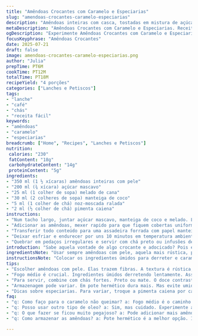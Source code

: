 ```yaml
---
title: "Amêndoas Crocantes com Caramelo e Especiarias"
slug: "amendoas-crocantes-caramelo-especiarias"
description: "Amêndoas inteiras com casca, tostadas em mistura de açúcar mascavo e melado, com pitada de noz-moscada, envoltas em manteiga de coco e finalizadas com toque de pimenta caiena para um leve ardor. Rápido processo de cozimento que garante crocância por fora e sabor intenso. Pode servir como snack ou acompanhamento para chá."
metaDescription: "Amêndoas Crocantes com Caramelo e Especiarias. Receita saborosa, simples de preparar. O contraste entre doce e picante é irresistível."
ogDescription: "Experimente Amêndoas Crocantes com Caramelo e Especiarias. Uma combinação perfeita de sabores e texturas, ideal para acompanhar seu chá."
focusKeyphrase: "Amêndoas Crocantes"
date: 2025-07-21
draft: false
image: amendoas-crocantes-caramelo-especiarias.png
author: "Julia"
prepTime: PT6M
cookTime: PT12M
totalTime: PT18M
recipeYield: "4 porções"
categories: ["Lanches e Petiscos"]
tags:
- "lanche"
- "café"
- "chás"
- "receita fácil"
keywords:
- "amêndoas"
- "caramelo"
- "especiarias"
breadcrumb: ["Home", "Recipes", "Lanches e Petiscos"]
nutrition: 
 calories: "230"
 fatContent: "18g"
 carbohydrateContent: "14g"
 proteinContent: "5g"
ingredients:
- "350 ml (1 ½ xícaras) amêndoas inteiras com pele"
- "200 ml (¾ xícara) açúcar mascavo"
- "25 ml (1 colher de sopa) melado de cana"
- "30 ml (2 colheres de sopa) manteiga de coco"
- "5 ml (1 colher de chá) noz-moscada ralada"
- "2 ml (½ colher de chá) pimenta caiena"
instructions:
- "Num tacho largo, juntar açúcar mascavo, manteiga de coco e melado. Levar ao fogo médio, mexendo com colher de pau até formar caramelo espesso."
- "Adicionar as amêndoas, mexer rapido para que fiquem cobertas uniformemente. Acrescentar noz-moscada e pimenta, mexer mais um minuto para incorporar sabores."
- "Transferir todo conteúdo para uma assadeira forrada com papel manteiga untado com manteiga de coco. Distribuir amêndoas em camada única."
- "Deixar esfriar e endurecer por uns 10 minutos em temperatura ambiente. Para acelerar, colocar na geladeira por 5 minutos."
- "Quebrar em pedaços irregulares e servir com chá preto ou infusões de ervas, aproveitando o contraste doce-picante."
introduction: "Sabe aquela vontade de algo crocante e adocicado? Pois é, esse combo aí foge do trivial. Amêndoas com casca, elaboradas com açúcar mascavo que dá um tom mais rústico, e melado como um cortez de doçura diferente. Mais ainda, a manteiga de coco entra suave, sem lactose. No final, um up com noz-moscada e pimenta caiena que pega leve. Não é receita complicada mas rende fácil e agrada quem gosta de sabor com caráter. Dá para servir puro, no meio do dia, ou como encerramento de um café com chá, sem gordura animal, sem glúten, e nem ovos. Ou seja, cesta completa pra quem quer algo do jeito que o corpo escuta, natural, com crocância marcante e sabor que não te larga."
ingredientsNote: "Usar sempre amêndoas com pele, aquela mais rústica, porque a pele traz fibras e uma textura que vai no oposto do amendoim sem casca do dia a dia. Trocar açúcar refinado por mascavo e melado é aposta em sabor mais profundo e complexo, com toque levemente caramelado trazido pelo melado natural. Manteiga de coco funciona porque não só fornece gordura boa, mas não interfere no sabor doce e especiado, evitando qualquer azedume de manteiga comum. As especiarias são importantes aqui. Noz-moscada raladinha dá aroma que lembra bolinho caseiro, enquanto a caiena equilibra com picância controlada, não vai te fazer suar demais, só dar um toque diferente, preparar o paladar para o doce."
instructionsNote: "Colocar os ingredientes úmidos para derreter e caramelizar lentamente em fogo médio evita queimar. Mexer sempre com colher de pau, que ajuda a espalhar o calor e misturar os sabores sem danificar as amêndoas. Assim que amêndoas entram, o tempo é contado, precisam receber a calda com rapidez para cobrir tudo. Final na forma com papel manteiga untado garante que farofa caramelada não grude nem estrague o resultado. Resfriar em temperatura ambiente funciona, mas geladeira acelera e ajuda a montar os pedaços com facilidade. Quebre as peças de forma rústica, fingindo que come um snack de festinha, para dar charme. Serve com chás fortes, preto ou mate, para contrabalançar a doçura e uma pitada de picância que conversa com ervas."
tips:
- "Escolher amêndoas com pele. Elas trazem fibras. A textura é rústica, diferente do amendoim sem casca. Trocar açúcar refinado por mascavo, melado também. O sabor fica profundo e caramelado. A manteiga de coco é uma boa opção. Isso garante que não tenha interferência no doce. O toque de noz-moscada dá aroma. A caiena, picância suave. Não vai fazer suar. Apenas um leve toque."
- "Fogo médio é crucial. Ingredientes úmidos derretendo lentamente. Assim não queima. Mexer sempre com colher de pau. Isso ajuda a misturar sabores. Quando amêndoas entram, agilidade. Cobrir rápido é essencial. Garantir mistura uniforme. Na forma, papel manteiga é melhor. Com manteiga de coco untado. Evita que grude. O resfriamento é importante. Temperatura ambiente é ok. Geladeira acelera o processo."
- "Para servir, combine com chás fortes. Preto ou mate. O doce contrasta com amargor. A picância da caiena se junta bem com ervas. Um snack que brilha em festas. Para quebrar em pedaços, use as mãos. Estilo rústico é campeão. Agregar charme e informalidade. Além disso, as especiarias são vitais. Elas equilibra todos os sabores. Não é só doce. É um sabor complexo."
- "Armazenagem pode variar. Em pote hermético dura mais. Mas evite umidade. Conservar em local fresco é bom. Pode até congelar. Retirar do congelador antes de servir. Isso mantém a crocância. Versatilidade é chave. Pode usar em saladas também. Adicionando crocância e sabor. Algumas sugestões para receitas com. Combinar com iogurte natural. Amêndoas crocantes como topping. Taste ótimo."
- "Dicas sobre especiarias. Para variar, troque a pimenta caiena por cardamomo. Essa é uma ideia diferente. Noz-moscada também pode ser substituída. Com canela, o resultado é interessante. Essa troca faz diferente. Amêndoas podem ser doces ou salgadas. Adicionar açúcar em vez de especiarias. Mas cuidado, o equilíbrio sempre é necessário."
faq:
- "q: Como faço para o caramelo não queimar? a: Fogo médio é o caminho. Sempre mexer. Isso não deixa grudar. Não pode esquecer os ingredientes. Misturar bem até o ponto correto."
- "q: Posso usar outro tipo de oleo? a: Sim, mas cuidado. Experimente azeite. Ou manteiga normal. Mas lembrando que a manteiga de coco é especial. Mantém o sabor doce e não altera."
- "q: O que fazer se ficou muito pegajoso? a: Pode adicionar mais amêndoas. Isso vai equilibrar a mistura. Ou deixe resfriar mais. Assim a textura muda. Se for preciso, um pouco de açúcar também."
- "q: Como armazenar as amêndoas? a: Pote hermético é a melhor opção. Isso evita umidade. Armazenagem em local fresco e seco. Pode congelar se preferir. Garantindo crocância sempre."

---
```

